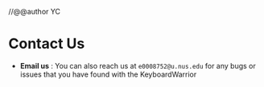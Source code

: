 //@@author YC

# Contact Us

* **Email us** : You can also reach us at `e0008752@u.nus.edu` for any bugs or issues that you have found with the KeyboardWarrior
